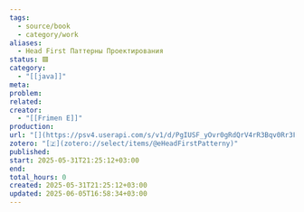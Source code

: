 ```yaml
---
tags:
  - source/book
  - category/work
aliases:
  - Head First Паттерны Проектирования
status: 🟥
category:
  - "[[java]]"
meta: 
problem: 
related: 
creator:
  - "[[Frimen E]]"
production: 
url: "[](https://psv4.userapi.com/s/v1/d/PgIUSF_yOvr0gRdQrV4rR3Bqv0Rr3F_kZ7Mr7ZTzgoWIKqouKrGuOzkMQvY3ZI4NhJu6nronAfFMzE-wCLgjcu9YyqjuXqcmhdsEB7v9v3OlJqxjqKHs9Q/Head_First_Patterny_proektirovania_Obnovlennoe_yubileynoe_izdanie_-_E_Frimen_2018.pdf)"
zotero: "[🇿](zotero://select/items/@eHeadFirstPatterny)"
published: 
start: 2025-05-31T21:25:12+03:00
end: 
total_hours: 0
created: 2025-05-31T21:25:12+03:00
updated: 2025-06-05T16:58:34+03:00
---
```

